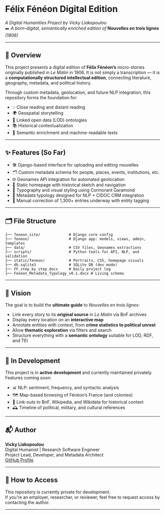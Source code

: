 # Félix Fénéon Digital Edition

*A Digital Humanities Project by Vicky Liakopoulou*  
✒️ *A born-digital, semantically enriched edition of* **Nouvelles en trois lignes** *(1906)*

---

## 🎯 Overview

This project presents a digital edition of **Félix Fénéon’s** micro-stories originally published in *Le Matin* in 1906. It is not simply a transcription — it is a **computationally structured intellectual edition**, connecting literature, geography, metadata, and political history.

Through custom metadata, geolocation, and future NLP integration, this repository forms the foundation for:

- 💡 Close reading and distant reading
- 🌍 Geospatial storytelling
- 🧩 Linked open data (LOD) ontologies
- 📚 Historical contextualization
- 🤖 Semantic enrichment and machine-readable texts

---

## ✨ Features (So Far)

- 🛠️ Django-based interface for uploading and editing nouvelles
- 🗂️ Custom metadata schema for people, places, events, institutions, etc.
- 🌐 Geonames API integration for automated geolocation
- 🧭 Static homepage with historical sketch and navigation
- 🎨 Typography and visual styling using Cormorant Garamond
- 🧠 Metadata typology designed for NLP + CIDOC CRM integration
- 📁 Manual correction of 1,300+ entries underway with entity tagging

---

## 🗂️ File Structure

```
├── feneon_site/             # Django core config  
├── feneon/                  # Django app: models, views, admin, templates  
├── data/                    # CSV files, Geonames extractions  
├── scripts/                 # Python tools for API, NLP, and validation  
├── static/feneon/           # Portraits, CSS, homepage visuals  
├── db.sqlite3               # SQLite DB (dev mode)  
├── FF_step_by_step.docx     # Daily project log  
├── Feneon_Metadata_Typology_v0.1.docx # Living schema  
```



---

## 🧭 Vision

The goal is to build the **ultimate guide** to *Nouvelles en trois lignes*:

- Link every story to its **original source** in *Le Matin* via BnF archives
- Display every location on an **interactive map**
- Annotate entities with context, from **crime statistics to political unrest**
- Allow **thematic exploration** via filters and search
- Structure everything with a **semantic ontology** suitable for LOD, RDF, and TEI

---

## 🧠 In Development

This project is in **active development** and currently maintained privately.  
Features coming soon:

- 📊 NLP: sentiment, frequency, and syntactic analysis
- 🗺️ Map-based browsing of Fénéon’s France (and colonies)
- 🔗 Link-outs to BnF, Wikipedia, and Wikidata for historical context
- 🕰️ Timeline of political, military, and cultural references

---

## 📬 Author

**Vicky Liakopoulou**  
Digital Humanist | Research Software Engineer  
Project Lead, Developer, and Metadata Architect  
[GitHub Profile](https://github.com/VickyLiakopoulou11)

---

## 👀 How to Access

This repository is currently private for development.  
If you're an employer, researcher, or reviewer, feel free to request access by contacting the author.

---

